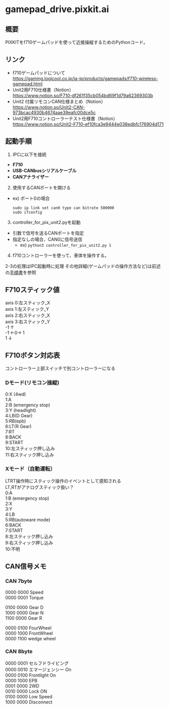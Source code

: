 # gamepad_drive.pixkit.ai
## 概要
PIXKITをf710ゲームパッドを使って近接操縦するためのPythonコード。
## リンク
- f710ゲームパッドについて  
<https://gaming.logicool.co.jp/ja-jp/products/gamepads/f710-wireless-gamepad.html>
- Unit2用F710仕様書（Notion）  
https://www.notion.so/F710-df261f35cb054bd69f1d79a62369303b
- Unit2 付属リモコンCAN仕様まとめ（Notion）  
https://www.notion.so/Unit2-CAN-973bcac4930b4674aae39eafc00dce5c
- Unit2用F710コントローラーテスト仕様書（Notion）  
https://www.notion.so/Unit2-F710-ef10fca3e9444e038edbfc176904d171
## 起動手順
1. IPCに以下を接続
  - **F710**
  - **USB-CANbusシリアルケーブル**
  - **CANアナライザー**
2. 使用するCANポートを開ける
  - ex) ポート0の場合
    ```shell
    sudo ip link set can0 type can bitrate 500000
    sudo ifconfig 
    ```
3. controller_for_pix_unit2.pyを起動
  - 引数で信号を送るCANポートを指定
  - 指定なしの場合、CAN0に信号送信
    - ex) ```python3 controller_for_pix_unit2.py 1```
4. f710コントローラーを使って、車体を操作する。

2-3の処理はIPC起動時に処理
その他詳細(ゲームパッドの操作方法など)は前述の[手順書](https://www.notion.so/F710-df261f35cb054bd69f1d79a62369303b?d=94fb37a65e7941f99c83db011678c0e2#3916cb04e21f412480c92c40a1290022)を参照

## F710スティック値
axis 0:左スティック_X  
axis 1:左スティック_Y  
axis 2:右スティック_X  
axis 3:右スティック_Y  
 -1 ↑  
-1 ←0→ 1  
  1 ↓  

## F710ボタン対応表
コントローラー上部スイッチで別コントローラーになる  
### Dモード(リモコン操縦)
0:X (4wd)  
1:A  
2:B (emergency stop)  
3:Y (headlight)  
4:LB(D Gear)  
5:RB(epb)  
6:LT(R Gear)  
7:RT  
8:BACK  
9:START  
10:左スティック押し込み  
11:右スティック押し込み  

### Xモード（自動運転）
LTRT操作時にスティック操作のイベントとして感知される  
LT,RTがアナログスティック扱い？  
0:A  
1:B (emergency stop)  
2:X  
3:Y  
4:LB  
5:RB(autoware mode)  
6:BACK  
7:START  
8:左スティック押し込み  
9:右スティック押し込み  
10:不明  

## CAN信号メモ

### CAN 7byte
0000 0000 Speed  
0000 0001 Torque  

0100 0000 Gear D  
1000 0000 Gear N  
1100 0000 Gear R  

0000 0100 FourWheel  
0000 1000 FrontWheel  
0000 1100 wedge wheel  
### CAN 8byte
0000 0001 セルフドライビング  
0000 0010 エマージェンシー On  
0000 0100 Frontlight On  
0000 1000 EPB  
0001 0000 2WD  
0010 0000 Lock ON  
0100 0000 Low Speed  
1000 0000 Disconnect  